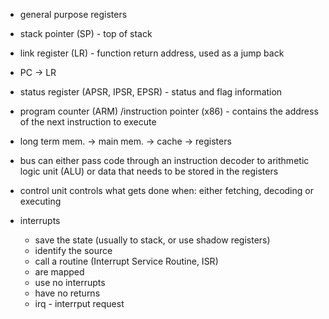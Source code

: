 * general purpose registers
* stack pointer (SP) - top of stack
* link register (LR) - function return address, used as a jump back
* PC -> LR
* status register (APSR, IPSR, EPSR) - status and flag information
* program counter (ARM) /instruction pointer (x86) - contains the address of the
  next instruction to execute

* long term mem. -> main mem. -> cache  -> registers
* bus can either pass code through an instruction decoder to arithmetic logic
  unit (ALU) or data that needs to be stored in the registers
* control unit controls what gets done when: either fetching, decoding or
  executing

* interrupts
  * save the state (usually to stack, or use shadow registers)
  * identify the source
  * call a routine (Interrupt Service Routine, ISR)
  * are mapped
  * use no interrupts
  * have no returns
  * irq - interrput request
